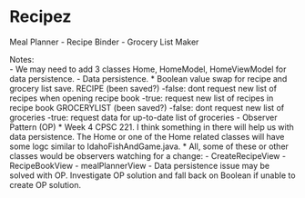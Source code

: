 # Recipez
Meal Planner - Recipe Binder - Grocery List Maker

Notes:  
    - We may need to add 3 classes Home, HomeModel, HomeViewModel for data persistence.
    - Data persistence.
        * Boolean value swap for recipe and grocery list save.
            RECIPE (been saved?)
            -false: dont request new list of recipes when opening recipe book
            -true: request new list of recipes in recipe book 
            GROCERYLIST (been saved?)
            -false: dont request new list of groceries
            -true: request data for up-to-date list of groceries
    - Observer Pattern (OP)
        * Week 4 CPSC 221. I think something in there will help us with 
        data persistence. The Home or one of the Home related classes will have 
        some logc similar to IdahoFishAndGame.java.
        * All, some of these or other classes would be observers watching for a change: 
            - CreateRecipeView
            - RecipeBookView
            - mealPlannerView
    - Data persistence issue may be solved with OP. Investigate OP solution and fall back 
    on Boolean if unable to create OP solution.
